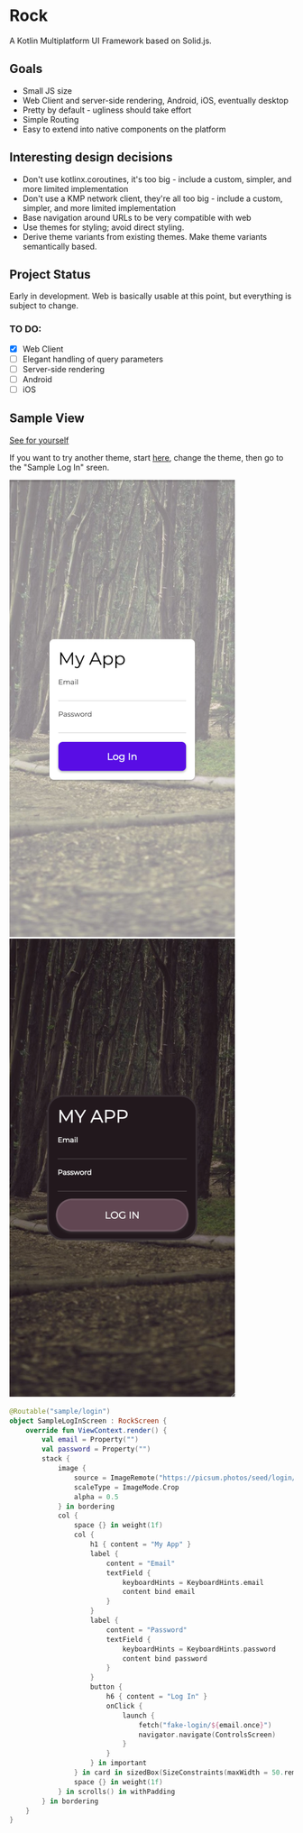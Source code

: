 # Rock

A Kotlin Multiplatform UI Framework based on Solid.js.

## Goals

- Small JS size
- Web Client and server-side rendering, Android, iOS, eventually desktop
- Pretty by default - ugliness should take effort
- Simple Routing
- Easy to extend into native components on the platform

## Interesting design decisions

- Don't use kotlinx.coroutines, it's too big - include a custom, simpler, and more limited implementation
- Don't use a KMP network client, they're all too big - include a custom, simpler, and more limited implementation
- Base navigation around URLs to be very compatible with web
- Use themes for styling; avoid direct styling.
- Derive theme variants from existing themes.  Make theme variants semantically based.

## Project Status

Early in development.  Web is basically usable at this point, but everything is subject to change.

### TO DO:

- [X] Web Client
- [ ] Elegant handling of query parameters
- [ ] Server-side rendering
- [ ] Android
- [ ] iOS

## Sample View

[See for yourself](https://rock.cs.lightningkite.com/sample/login)

If you want to try another theme, start [here](https://rock.cs.lightningkite.com/), change the theme, then go to the "Sample Log In" sreen.

![Screenshot 1](docs/SampleLoginScreen_A.png) ![Screenshot 2](docs/SampleLoginScreen_B.png)

```kotlin
@Routable("sample/login")
object SampleLogInScreen : RockScreen {
    override fun ViewContext.render() {
        val email = Property("")
        val password = Property("")
        stack {
            image {
                source = ImageRemote("https://picsum.photos/seed/login/1080/1920")
                scaleType = ImageMode.Crop
                alpha = 0.5
            } in bordering
            col {
                space {} in weight(1f)
                col {
                    h1 { content = "My App" }
                    label {
                        content = "Email"
                        textField {
                            keyboardHints = KeyboardHints.email
                            content bind email
                        }
                    }
                    label {
                        content = "Password"
                        textField {
                            keyboardHints = KeyboardHints.password
                            content bind password
                        }
                    }
                    button {
                        h6 { content = "Log In" }
                        onClick {
                            launch {
                                fetch("fake-login/${email.once}")
                                navigator.navigate(ControlsScreen)
                            }
                        }
                    } in important
                } in card in sizedBox(SizeConstraints(maxWidth = 50.rem))
                space {} in weight(1f)
            } in scrolls() in withPadding
        } in bordering
    }
}
```